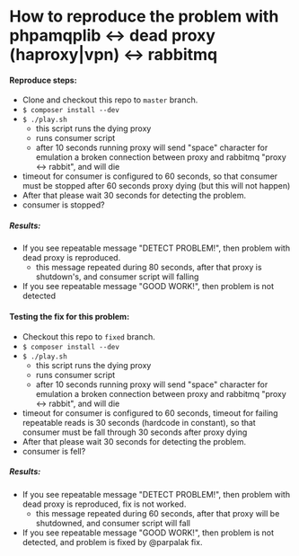 # How to reproduce the problem with phpamqplib <-> dead proxy (haproxy|vpn) <-> rabbitmq

#### Reproduce steps:

* Clone and checkout this repo to `master` branch.
* `$ composer install --dev`
* `$ ./play.sh`
    * this script runs the dying proxy
    * runs consumer script
    * after 10 seconds running proxy will send "space" character for emulation a broken connection between proxy and rabbitmq "proxy <-> rabbit", and will die
* timeout for consumer is configured to 60 seconds, so that consumer must be stopped after 60 seconds proxy dying (but this will not happen)
* After that please wait 30 seconds for detecting the problem.
* consumer is stopped?

##### Results:
* If you see repeatable message "DETECT PROBLEM!", then problem with dead proxy is reproduced.
    * this message repeated during 80 seconds, after that proxy is shutdown's, and consumer script will falling  
* If you see repeatable message "GOOD WORK!", then problem is not detected

#### Testing the fix for this problem:

* Checkout this repo to `fixed` branch.
* `$ composer install --dev`
* `$ ./play.sh`
    * this script runs the dying proxy
    * runs consumer script
    * after 10 seconds running proxy will send "space" character for emulation a broken connection between proxy and rabbitmq "proxy <-> rabbit", and will die
* timeout for consumer is configured to 60 seconds, timeout for failing repeatable reads is 30 seconds (hardcode in constant), so that consumer must be fall through 30 seconds after proxy dying
* After that please wait 30 seconds for detecting the problem.
* consumer is fell?

##### Results:
* If you see repeatable message "DETECT PROBLEM!", then problem with dead proxy is reproduced, fix is not worked.
    * this message repeated during 60 seconds, after that proxy will be shutdowned, and consumer script will fall
* If you see repeatable message "GOOD WORK!", then problem is not detected, and problem is fixed by @parpalak fix.
